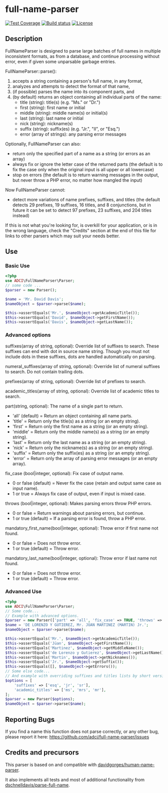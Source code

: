 # full-name-parser

[![Test Coverage](https://api.codeclimate.com/v1/badges/24b10da4a905a19f23ce/test_coverage)](https://codeclimate.com/github/Deyter/full-name-parser/test_coverage)
[![Build status](https://travis-ci.org/Deyter/full-name-parser.svg?branch=master)](https://travis-ci.org/Deyter/full-name-parser.svg?branch=master)
[![License](https://poser.pugx.org/adci/full-name-parser/license)](https://packagist.org/packages/adci/full-name-parser)  

## Description

FullNameParser is designed to parse large batches of full names in multiple
inconsistent formats, as from a database, and continue processing without error,
even if given some unparsable garbage entries.

FullNameParser::parse():

1. accepts a string containing a person's full name, in any format,
2. analyzes and attempts to detect the format of that name,
3. (if possible) parses the name into its component parts, and
4. (by default) returns an object containing all individual parts of the name:
    - title (string): title(s) (e.g. "Ms." or "Dr.")
    - first (string): first name or initial
    - middle (string): middle name(s) or initial(s)
    - last (string): last name or initial
    - nick (string): nickname(s)
    - suffix (string): suffix(es) (e.g. "Jr.", "II", or "Esq.")
    - error (array of strings): any parsing error messages

Optionally, FullNameParser can also:

* return only the specified part of a name as a string (or errors as an array)
* always fix or ignore the letter case of the returned parts (the default is
    to fix the case only when the original input is all upper or all lowercase)
* stop on errors (the default is to return warning messages in the output,
    but never throw a PHP error, no matter how mangled the input)
    
Now FullNameParser cannot:
* detect more variations of name prefixes, suffixes, and titles (the default
    detects 29 prefixes, 19 suffixes, 16 titles, and 8 conjunctions, but in future it
    can be set to detect 97 prefixes, 23 suffixes, and 204 titles instead)

If this is not what you're looking for, is overkill for your application, or
is in the wrong language, check the "Credits" section at the end of this file
for links to other parsers which may suit your needs better.

## Use

### Basic Use

```php
<?php
use ADCI\FullNameParser\Parser;
// some code ...
$parser = new Parser();

$name = 'Mr. David Davis';
$nameObject = $parser->parse($name);

$this->assertEquals('Mr.', $nameObject->getAcademicTitle());
$this->assertEquals('David', $nameObject->getFirstName());
$this->assertEquals('Davis', $nameObject->getLastName());
```

### Advanced options

suffixes(array of string, optional): Override list of suffixes to search.
  These suffixes can end with dot in source name string.
  Though you must not include dots in these suffixes, dots are handled automatically on parsing.

numeral_suffixes(array of string, optional): Override list of numeral suffixes to search.
  Do not contain trailing dots.

prefixes(array of string, optional): Override list of prefixes to search.

academic_titles(array of string, optional): Override list of academic titles to search.

part(string, optional): The name of a single part to return.

  - 'all' (default) = Return an object containing all name parts.
  - 'title' = Return only the title(s) as a string (or an empty string).
  - 'first' = Return only the first name as a string (or an empty string).
  - 'middle' = Return only the middle name(s) as a string (or an empty string).
  - 'last' = Return only the last name as a string (or an empty string).
  - 'nick' = Return only the nickname(s) as a string (or an empty string).
  - 'suffix' = Return only the suffix(es) as a string (or an empty string).
  - 'error' = Return only the array of parsing error messages (or an empty array).

fix_case (bool|integer, optional): Fix case of output name.

  - 0 or false (default) = Never fix the case (retain and output same case as input name).
  - 1 or true = Always fix case of output, even if input is mixed case.

throws (bool|integer, optional): Makes parsing errors throw PHP errors.

  - 0 or false = Return warnings about parsing errors, but continue.
  - 1 or true (default) = If a parsing error is found, throw a PHP error.

mandatory_first_name(bool|integer, optional): Throw error if first name not found.

  - 0 or false = Does not throw error.
  - 1 or true (default) = Throw error.

mandatory_last_name(bool|integer, optional): Throw error if last name not found.

  - 0 or false = Does not throw error.
  - 1 or true (default) = Throw error.

### Advanced Use

```php
<?php
use ADCI\FullNameParser\Parser;
// Some code...
// Example with advanced options.
$parser = new Parser(['part' => 'all', 'fix_case' => TRUE, 'throws' => FALSE]);
$name = 'DE LORENZO Y GUTIEREZ, Mr. JÜAN MARTINEZ (MARTIN) Jr.';
$nameObject = $parser->parse($name);

$this->assertEquals('Mr.', $nameObject->getAcademicTitle());
$this->assertEquals('Jüan', $nameObject->getFirstName());
$this->assertEquals('Martinez', $nameObject->getMiddleName());
$this->assertEquals('de Lorenzo y Gutierez', $nameObject->getLastName());
$this->assertEquals('Martin', $nameObject->getNicknames());
$this->assertEquals('Jr.', $nameObject->getSuffix());
$this->assertEquals([], $nameObject->getErrors());
// Some else code...
// And example with overriding suffixes and titles lists by short versions of lists.
$options = [
    'suffixes' => ['esq', 'jr', 'sr'],
    'academic_titles' => ['ms', 'mrs', 'mr'],
];
$parser = new Parser($options);
$nameObject = $parser->parse($name);
```

## Reporting Bugs

If you find a name this function does not parse correctly, or any other bug,
please report it here: https://github.com/adci/full-name-parser/issues

## Credits and precursors

This parser is based on and compatible with [davidgorges/human-name-parser](https://github.com/davidgorges/HumanNameParser.php). 

It also implements all tests and most of additional functionality from [dschnelldavis/parse-full-name](https://github.com/dschnelldavis/parse-full-name).
